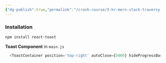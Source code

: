 ```yaml
---
{"dg-publish":true,"permalink":"/crash-course/3-hr-mern-stack-traversy-media/2-10-react-toastify/","noteIcon":""}
---
```


### Installation
```sh
npm install react-toast
```

**Toast Component** in `main.js`
```jsx
  <ToastContainer position='top-right' autoClose={5000} hideProgressBar={false} newestOnTop={true} closeOnClick rtl={false} pauseOnFocusLoss draggable pauseOnHover stacked />
```
